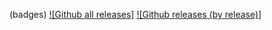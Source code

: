 (badges)
[![Github all releases]](https://img.shields.io/github/downloads/smokycinnamon/psh_msh/total) [![Github releases (by release)]](https://img.shields.io/github/downloads/smokycinnamon/psh_msh/v1.2.4/total)
<p align="center">
    <a href="https://img.shields.io/github/downloads/smokycinnamon/psh_msh/total" alt="Contributors">
        <img src="https://img.shields.io/github/downloads/smokycinnamon/psh_msh/total></a>
</p>
